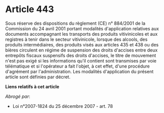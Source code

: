 # Article 443

Sous réserve des dispositions du règlement (CE) n° 884/2001 de la Commission du 24 avril 2001 portant modalités d'application
relatives aux documents accompagnant les transports des produits vitivinicoles et aux registres à tenir dans le secteur
vitivinicole, lorsque des alcools, des produits intermédiaires, des produits visés aux articles 435 et 438 ou des bières
circulent en régime de suspension des droits d'accises entre deux entrepôts fiscaux suspensifs des droits d'accises, le titre
de mouvement n'est pas exigé si les informations qu'il contient sont transmises par voie télématique et si l'opérateur a fait
l'objet, à cet effet, d'une procédure d'agrément par l'administration. Les modalités d'application du présent article sont
définies par décret.

**Liens relatifs à cet article**

_Abrogé par_:

  - Loi n°2007-1824 du 25 décembre 2007 - art. 78
